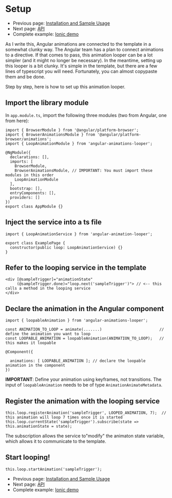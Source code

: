 # Setup

* Previous page: [Installation and Sample Usage](https://github.com/Aaron-Sterling/angular-animation-looper/blob/master/README.md)
* Next page: [API](/docs/api.md)
* Complete example: [Ionic demo](https://github.com/Aaron-Sterling/angular-animation-looper/tree/master/ionic%20demo)

As I write this, Angular animations are connected to the template in a somewhat clunky way. The Angular team has a plan to connect animations to a directive.  If that comes to pass, this animation looper can be a lot simpler (and it might no longer be necessary).  In the meantime, setting up this looper is a bit clunky.  It's simple in the template, but there are a few lines of typescript you will need. Fortunately, you can almost copypaste them and be done.

Step by step, here is how to set up this animation looper.

## Import the library module

In ```app.module.ts```, import the following three modules (two from Angular, one from here):

```
import { BrowserModule } from '@angular/platform-browser';
import { BrowserAnimationsModule } from '@angular/platform-browser/animations';
import { LoopAnimationModule } from 'angular-animations-looper';

@NgModule({
  declarations: [],
  imports: [
    BrowserModule,
    BrowserAnimationsModule, // IMPORTANT: You must import these modules in this order
    LoopAnimationModule
  ],
  bootstrap: [],
  entryComponents: [],
  providers: []
})
export class AppModule {}
```

## Inject the service into a ts file

```
import { LoopAnimationService } from 'angular-animation-looper';

export class ExamplePage {
  constructor(public loop: LoopAnimationService) {}
}
```

## Refer to the looping service in the template

```
<div [@sampleTrigger]="animationState" 
     (@sampleTrigger.done)="loop.next('sampleTrigger')"> // <-- this calls a method in the looping service
</div>
```

## Declare the animation in the Angular component

```
import { loopableAnimation } from 'angular-animations-looper';

const ANIMATION_TO_LOOP = animate(.......)                         // define the animation you want to loop
const LOOPABLE_ANIMATION = loopableAnimation(ANIMATION_TO_LOOP);   // this makes it loopable

@Component({

  animations: [ LOOPABLE_ANIMATION ]; // declare the loopable animation in the component
})
```

**IMPORTANT**: Define your animation using keyframes, not transitions. The input of ```loopableAnimation``` needs to be of type ```AnimationAnimateMetadata```.

## Register the animation with the looping service

```
this.loop.registerAnimation('sampleTrigger', LOOPED_ANIMATION, 7);  // this animation will loop 7 times once it is started
this.loop.currentState('sampleTrigger').subscribe(state => this.animationState = state); 
```
The subscription allows the service to"modify" the animaton state variable, which allows it to communicate to the template.

## Start looping!

```
this.loop.startAnimation('sampleTrigger');
```

* Previous page: [Installation and Sample Usage](https://github.com/Aaron-Sterling/angular-animation-looper/blob/master/README.md)
* Next page: [API](/docs/api.md)
* Complete example: [Ionic demo](https://github.com/Aaron-Sterling/angular-animation-looper/tree/master/ionic%20demo)
